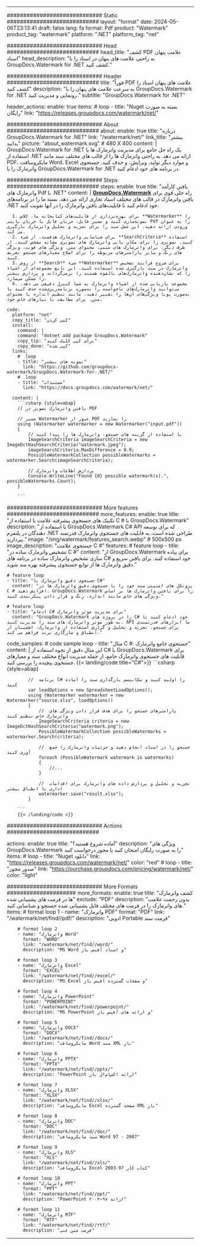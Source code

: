 
---
############################# Static ############################
layout: "format"
date:  2024-05-06T23:13:41
draft: false
lang: fa
format: Pdf
product: "Watermark"
product_tag: "watermark"
platform: ".NET"
platform_tag: "net"

############################# Head ############################
head_title: "کشف PDF علامت پنهان اسناد"
head_description: "به راحتی علامت های پنهان در اسناد را با GroupDocs.Watermark for .NET کشف کنید."

############################# Header ############################
title: "فوراً PDF علامت های پنهان اسناد را کشف کنید" 
description: "به سرعت علامت های پنهان را با GroupDocs.Watermark for .NET رونمایی و مدیریت کنید."
subtitle: "GroupDocs.Watermark for .NET" 

header_actions:
  enable: true
  items:
    #  loop
    - title: "Nuget بسته به صورت رایگان"
      link: "https://releases.groupdocs.com/watermark/net/"
      
############################# About ############################
about:
    enable: true
    title: "درباره GroupDocs.Watermark for .NET"
    link: "/watermark/net/"
    link_title: "بیشتر بدانید"
    picture: "about_watermark.svg" # 480 X 400
    content: |
       GroupDocs.Watermark for .NET یک راه حل جامع برای مدیریت واترمارک ها با استفاده از .NET ارائه می دهد. به راحتی واترمارک ها را از قالب های مختلف سند مانند PDF، مایکروسافت Word، Excel و موارد دیگر تولید، ویرایش، و حذف کنید. جستجوی واترمارک را با GroupDocs.Watermark for .NET در برنامه های خود ادغام کنید.

############################# Steps ############################
steps:
    enable: true
    title: "یافتن کارآمد واترمارک های Pdf با .NET"
    content: |
      **[GroupDocs.Watermark](https://products.groupdocs.com/watermark/net/)** راه حلی قوی برای یافتن واترمارک در قالب های مختلف اسناد تجاری ارائه می دهد. بسته ما را در برنامه‌های .NET خود ادغام کنید تا قابلیت‌های یافتن واترمارک را در آنها تقویت کنید.
      
      1. برای بهره‌برداری از قابلیت‌های کتابخانه ما، کلاس **Watermarker** را نمونه‌سازی کنید و مسیر فایل، جریان فایل یا جریان بایتی Pdf را به عنوان ورودی ارائه دهید. این عمل سند را برای تجزیه و تحلیل واترمارک بارگیری می کند.
      2. برای شناسایی واترمارک هدفمند، از شیء **SearchCriteria** استفاده کنید. تصویری را برای مکان یابی واترمارک های تصویری مشابه مشخص کنید. از طرف دیگر، برای واترمارک های متنی، محتوای متن، ویژگی های فونت، ویژگی های رنگ و سایر پارامترهای مربوطه را برای اصلاح معیارهای جستجو تعریف کنید.
      3. از روش **Search** شیء **Watermarker** برای شروع فرآیند تشخیص واترمارک در سند بارگیری شده استفاده کنید. این تابع مجموعه‌ای از اشیاء را که نشان‌دهنده واترمارک‌های بالقوه هستند را برمی‌گرداند و پردازش بیشتر را ممکن می‌سازد.
      4. مجموعه بازیابی شده از اشیاء واترمارک به شما کنترل دقیقی می دهد. می‌توانید واترمارک‌های ناخواسته را به‌صورت برنامه‌ریزی‌شده حذف کنید یا به‌صورت پویا ویژگی‌های آن‌ها را تغییر دهید، مانند تنظیم اندازه یا محتوای متن، برای مطابقت با نیازهای خاص خود.
   
    code:
      platform: "net"
      copy_title: "کپی کردن"
      install:
        command: |
        command: "dotnet add package GroupDocs.Watermark"
        copy_tip: "برای کپی کلیک کنید"
        copy_done: "کپی شده"
      links:
        #  loop
        - title: "نمونه های بیشتر"
          link: "https://github.com/groupdocs-watermark/GroupDocs.Watermark-for-.NET/"
        #  loop
        - title: "مستندات"
          link: "https://docs.groupdocs.com/watermark/net/"
          
      content: |
        ```csharp {style=abap}
        // یافتن واترمارک تصویر در PDF

        // مسیر Watermarker عبور از PDF را بسازید
        using (Watermarker watermarker = new Watermarker("input.pdf"))
        {
            // با استفاده از گزینه های جستجو، واترمارک ها را پیدا کنید
            ImageSearchCriteria imageSearchCriteria = new ImageDctHashSearchCriteria("watermark.jpeg");
            imageSearchCriteria.MaxDifference = 0.9;
            PossibleWatermarkCollection possibleWatermarks = watermarker.Search(imageSearchCriteria);

            // پردازش اطلاعات واترمارک
            Console.WriteLine("Found {0} possible watermark(s).", possibleWatermarks.Count);
        }
        
        ```  

############################# More features ############################
more_features:
  enable: true
  title: "تکنیک های جستجوی پیشرفته علامت با استفاده از C # با GroupDocs.Watermark"
  description: "با استفاده از GroupDocs.Watermark C# API که برای توسعه دهندگان در پلتفرم .NET طراحی شده است، به قابلیت های جستجوی واترمارک قدرتمند بپردازید."
  image: "/img/watermark/features_search.webp" # 500x500 px
  image_description: "جستجوی علامت C #"
  features:
    # feature loop
    - title: "تشخیص واترمارک ساده در C #"
      content: "از GroupDocs.Watermark برای پیاده سازی تشخیص واترمارک ساده در برنامه های C# خود استفاده کنید. برای یافتن سریع و دقیق واترمارک ها از توابع جستجوی پیشرفته بهره مند شوید."

    # feature loop
    - title: "جستجوی دقیق واترمارک با C#"
      content: "پروتکل های امنیتی سند خود را با جستجوی دقیق واترمارک ها در C # افزایش دهید. GroupDocs.Watermark را برای یافتن واترمارک ها بر اساس ویژگی های خاص مانند اندازه، رنگ و قرار دادن پیکربندی کنید."

    # feature loop
    - title: "ادغام C# برای مدیریت موثر واترمارک"
      content: "GroupDocs.Watermark را در پروژه های C# خود ادغام کنید تا به طور موثر واترمارک های سند را مدیریت کنید. API ما ابزارهای قدرتمندی برای جستجو، تجزیه و تحلیل و گزارش استفاده از واترمارک، اطمینان از انطباق و سازگاری برند فراهم می کند."
      
  code_samples:
    # code sample loop
    - title: "مثال C #: جستجوی جامع واترمارک"
      content: |
        این مثال دقیق از نحوه استفاده از C# با GroupDocs.Watermark برای قابلیت های جستجوی واترمارک جامع، از جمله مدیریت انواع مختلف سند و معیارهای جستجوی پیچیده را بررسی کنید.
        {{< landing/code title="C#">}}
        ```csharp {style=abap}
        
            //  برنامه C# را اولیه کنید و مکانیسم بارگذاری سند را آماده کنید
            var loadOptions = new SpreadsheetLoadOptions();
            using (Watermarker watermarker = new Watermarker("source.xlsx", loadOptions))
            {
                //  پارامترهای جستجو را برای هدف قرار دادن ویژگی های واترمارک خاص تنظیم کنید
                ImageSearchCriteria criteria = new ImageDctHashSearchCriteria("watermark.png");
                PossibleWatermarkCollection possibleWatermarks = watermarker.Search(criteria);

                //  جستجو را در اسناد انجام دهید و جزئیات واترمارک را جمع آوری کنید
                foreach (PossibleWatermark watermark in watermarks)
                {
                    //...
                }

                //  تجزیه و تحلیل و پردازش داده های واترمارک برای اقدامات اداری یا انطباق بیشتر
                watermarker.save("result.xlsx");
            }

        ```
        {{< /landing/code >}}


############################# Actions ############################

actions:
  enable: true
  title: "آماده شروع هستید؟"
  description: "ویژگی های GroupDocs.Watermark را به صورت رایگان امتحان کنید یا مجوز درخواست کنید"
  items:
    #  loop
    - title: "Nuget دانلود"
      link: "https://releases.groupdocs.com/watermark/net/"
      color: "red"
        #  loop
    - title: "صدور مجوز"
      link: "https://purchase.groupdocs.com/pricing/watermark/net/"
      color: "light"


############################# More Formats #####################
more_formats:
    enable: true
    title: "کشف واترمارک ها در فرمت های پشتیبانی شده"
    exclude: "PDF"
    description: "بدون زحمت علامت های واترمارک را در فرمت های مختلف فایل پشتیبانی شده جستجو و شناسایی کنید."
    items: 
        # format loop 1
        - name: "واترمارک PDF"
          format: "PDF"
          link: "/watermark/net/find//pdf/"
          description: "ادوبی Portable فرمت سند"

        # format loop 2
        - name: "واترمارک Word"
          format: "WORD"
          link: "/watermark/net/find//word/"
          description: "MS Word و اسناد آفیس باز"
          
        # format loop 3
        - name: "واترمارک Excel"
          format: "EXCEL"
          link: "/watermark/net/find//excel/"
          description: "MS Excel و صفحات گسترده آفیس باز"

        # format loop 4
        - name: "واترمارک PowerPoint"
          format: "POWERPOINT"
          link: "/watermark/net/find//powerpoint/"
          description: "MS PowerPoint و ارائه های آفیس باز"

        # format loop 5
        - name: "واترمارک DOCX"
          format: "DOCX"
          link: "/watermark/net/find//docx/"
          description: "مایکروسافت Word سند XML باز"
          
        # format loop 6
        - name: "واترمارک PPTX"
          format: "PPTX"
          link: "/watermark/net/find//pptx/"
          description: "PowerPoint ارائه اکس‌ام‌ال باز"
          
        # format loop 7
        - name: "واترمارک XLSX"
          format: "XLSX"
          link: "/watermark/net/find//xlsx/"
          description: "مایکروسافت Excel صفحه گسترده XML باز"

        # format loop 8
        - name: "واترمارک DOC"
          format: "DOC"
          link: "/watermark/net/find//doc/"
          description: "سند مایکروسافت Word 97 - 2007"

        # format loop 9
        - name: "واترمارک XLS"
          format: "XLS"
          link: "/watermark/net/find//xls/"
          description: "مایکروسافت Excel کتاب کار 97-2003"

        # format loop 10
        - name: "واترمارک PPT"
          format: "PPT"
          link: "/watermark/net/find//ppt/"
          description: "PowerPoint ارائه ۹۷—۲۰۰۳"

        # format loop 11
        - name: "واترمارک RTF"
          format: "RTF"
          link: "/watermark/net/find//rtf/"
          description: "فرمت متن غنی"

---